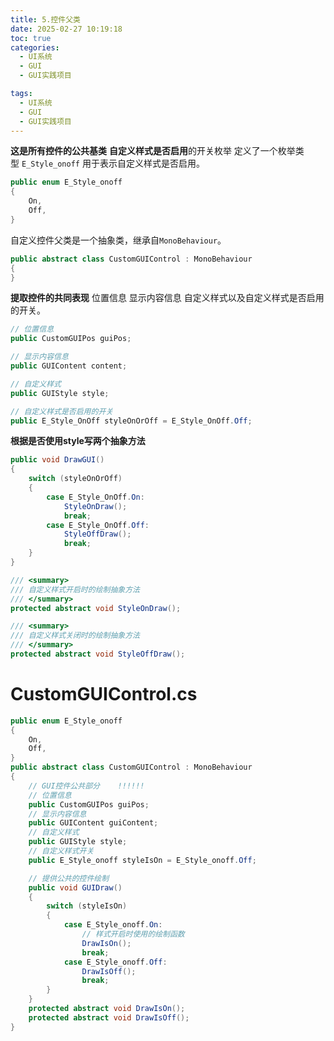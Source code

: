 ```yaml
---
title: 5.控件父类
date: 2025-02-27 10:19:18
toc: true
categories:
  - UI系统
  - GUI
  - GUI实践项目

tags:
  - UI系统
  - GUI
  - GUI实践项目
---
```



**这是所有控件的公共基类**
**自定义样式是否启用**的开关枚举
定义了一个枚举类型 `E_Style_onoff` 用于表示自定义样式是否启用。
```cs
public enum E_Style_onoff
{
    On,
    Off,
}
```


自定义控件父类是一个抽象类，继承自`MonoBehaviour`。
```cs
public abstract class CustomGUIControl : MonoBehaviour
{
}
```

**提取控件的共同表现**
位置信息
显示内容信息
自定义样式以及自定义样式是否启用的开关。
```cs
// 位置信息
public CustomGUIPos guiPos;

// 显示内容信息
public GUIContent content;

// 自定义样式
public GUIStyle style;

// 自定义样式是否启用的开关
public E_Style_OnOff styleOnOrOff = E_Style_OnOff.Off;

```

**根据是否使用style写两个抽象方法**
```cs
public void DrawGUI()
{
    switch (styleOnOrOff)
    {
        case E_Style_OnOff.On:
            StyleOnDraw();
            break;
        case E_Style_OnOff.Off:
            StyleOffDraw();
            break;
    }
}

/// <summary>
/// 自定义样式开启时的绘制抽象方法
/// </summary>
protected abstract void StyleOnDraw();

/// <summary>
/// 自定义样式关闭时的绘制抽象方法
/// </summary>
protected abstract void StyleOffDraw();

```

# CustomGUIControl.cs
```cs
public enum E_Style_onoff
{
    On,
    Off,
}
public abstract class CustomGUIControl : MonoBehaviour
{
    // GUI控件公共部分    !!!!!!
    // 位置信息
    public CustomGUIPos guiPos;
    // 显示内容信息
    public GUIContent guiContent;
    // 自定义样式
    public GUIStyle style;
    // 自定义样式开关
    public E_Style_onoff styleIsOn = E_Style_onoff.Off;

    // 提供公共的控件绘制 
    public void GUIDraw()
    {
        switch (styleIsOn)
        {
            case E_Style_onoff.On:
                // 样式开启时使用的绘制函数
                DrawIsOn();
                break;
            case E_Style_onoff.Off:
                DrawIsOff();
                break;
        }
    }
    protected abstract void DrawIsOn();
    protected abstract void DrawIsOff();
}
```

